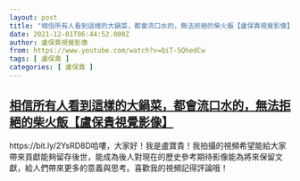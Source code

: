 ```yaml
---
layout: post
title: "相信所有人看到這樣的大鍋菜，都會流口水的，無法拒絕的柴火飯【盧保貴視覺影像】"
date: 2021-12-01T06:44:52.000Z
author: 盧保貴視覺影像
from: https://www.youtube.com/watch?v=QiT-5QhedCw
tags: [ 盧保貴 ]
categories: [ 盧保貴 ]
---
```

<!--1638341092000-->
[相信所有人看到這樣的大鍋菜，都會流口水的，無法拒絕的柴火飯【盧保貴視覺影像】](https://www.youtube.com/watch?v=QiT-5QhedCw)
------

<div>
https://bit.ly/2YsRD8D哈嘍，大家好！我是盧寶貴！我拍攝的視頻希望能給大家帶來貢獻能夠留存後世，能成為後人對現在的歷史參考期待影像能為將來保留文獻，給人們帶來更多的意義與思考。喜歡我的視頻記得評論哦！
</div>
